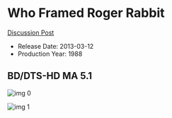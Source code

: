 # Who Framed Roger Rabbit

[Discussion Post](https://www.avsforum.com/threads/bass-eq-for-filtered-movies.2995212/post-59599848)

* Release Date: 2013-03-12
* Production Year: 1988

## BD/DTS-HD MA 5.1

![img 0](http://imgur.com/dgvsEtW.jpg)

![img 1](http://imgur.com/DzJnJYZ.png)

